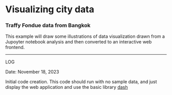 # Visualizing city data
### Traffy Fondue data from Bangkok

This example will draw some illustrations of data visualization drawn from a Jupoyter notebook analysis
and then converted to an interactive web frontend.

---

LOG

Date: November 18, 2023

Initial code creation.
This code should run with no sample data, and just display the web application and use the basic library [dash](https://dash.plotly.com/)

